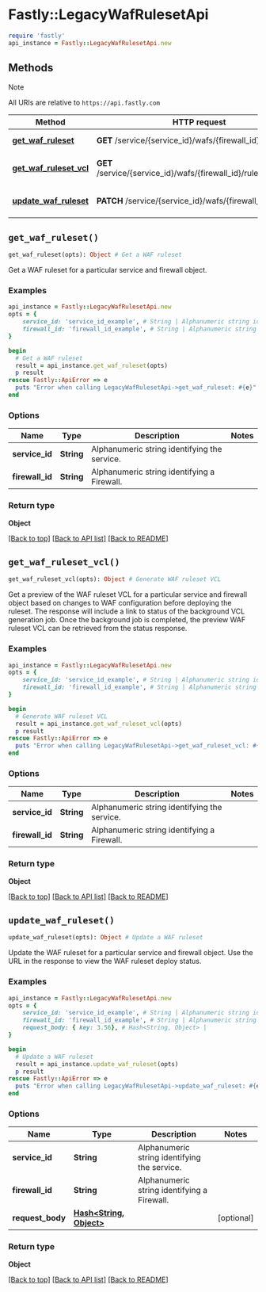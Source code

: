 # Fastly::LegacyWafRulesetApi


```ruby
require 'fastly'
api_instance = Fastly::LegacyWafRulesetApi.new
```

## Methods

> [!NOTE]
> All URIs are relative to `https://api.fastly.com`

Method | HTTP request | Description
------ | ------------ | -----------
[**get_waf_ruleset**](LegacyWafRulesetApi.md#get_waf_ruleset) | **GET** /service/{service_id}/wafs/{firewall_id}/ruleset | Get a WAF ruleset
[**get_waf_ruleset_vcl**](LegacyWafRulesetApi.md#get_waf_ruleset_vcl) | **GET** /service/{service_id}/wafs/{firewall_id}/ruleset/preview | Generate WAF ruleset VCL
[**update_waf_ruleset**](LegacyWafRulesetApi.md#update_waf_ruleset) | **PATCH** /service/{service_id}/wafs/{firewall_id}/ruleset | Update a WAF ruleset


## `get_waf_ruleset()`

```ruby
get_waf_ruleset(opts): Object # Get a WAF ruleset
```

Get a WAF ruleset for a particular service and firewall object.

### Examples

```ruby
api_instance = Fastly::LegacyWafRulesetApi.new
opts = {
    service_id: 'service_id_example', # String | Alphanumeric string identifying the service.
    firewall_id: 'firewall_id_example', # String | Alphanumeric string identifying a Firewall.
}

begin
  # Get a WAF ruleset
  result = api_instance.get_waf_ruleset(opts)
  p result
rescue Fastly::ApiError => e
  puts "Error when calling LegacyWafRulesetApi->get_waf_ruleset: #{e}"
end
```

### Options

| Name | Type | Description | Notes |
| ---- | ---- | ----------- | ----- |
| **service_id** | **String** | Alphanumeric string identifying the service. |  |
| **firewall_id** | **String** | Alphanumeric string identifying a Firewall. |  |

### Return type

**Object**

[[Back to top]](#) [[Back to API list]](../../README.md#endpoints)
[[Back to README]](../../README.md)
## `get_waf_ruleset_vcl()`

```ruby
get_waf_ruleset_vcl(opts): Object # Generate WAF ruleset VCL
```

Get a preview of the WAF ruleset VCL for a particular service and firewall object based on changes to WAF configuration before deploying the ruleset. The response will include a link to status of the background VCL generation job. Once the background job is completed, the preview WAF ruleset VCL can be retrieved from the status response.

### Examples

```ruby
api_instance = Fastly::LegacyWafRulesetApi.new
opts = {
    service_id: 'service_id_example', # String | Alphanumeric string identifying the service.
    firewall_id: 'firewall_id_example', # String | Alphanumeric string identifying a Firewall.
}

begin
  # Generate WAF ruleset VCL
  result = api_instance.get_waf_ruleset_vcl(opts)
  p result
rescue Fastly::ApiError => e
  puts "Error when calling LegacyWafRulesetApi->get_waf_ruleset_vcl: #{e}"
end
```

### Options

| Name | Type | Description | Notes |
| ---- | ---- | ----------- | ----- |
| **service_id** | **String** | Alphanumeric string identifying the service. |  |
| **firewall_id** | **String** | Alphanumeric string identifying a Firewall. |  |

### Return type

**Object**

[[Back to top]](#) [[Back to API list]](../../README.md#endpoints)
[[Back to README]](../../README.md)
## `update_waf_ruleset()`

```ruby
update_waf_ruleset(opts): Object # Update a WAF ruleset
```

Update the WAF ruleset for a particular service and firewall object. Use the URL in the response to view the WAF ruleset deploy status.

### Examples

```ruby
api_instance = Fastly::LegacyWafRulesetApi.new
opts = {
    service_id: 'service_id_example', # String | Alphanumeric string identifying the service.
    firewall_id: 'firewall_id_example', # String | Alphanumeric string identifying a Firewall.
    request_body: { key: 3.56}, # Hash<String, Object> | 
}

begin
  # Update a WAF ruleset
  result = api_instance.update_waf_ruleset(opts)
  p result
rescue Fastly::ApiError => e
  puts "Error when calling LegacyWafRulesetApi->update_waf_ruleset: #{e}"
end
```

### Options

| Name | Type | Description | Notes |
| ---- | ---- | ----------- | ----- |
| **service_id** | **String** | Alphanumeric string identifying the service. |  |
| **firewall_id** | **String** | Alphanumeric string identifying a Firewall. |  |
| **request_body** | [**Hash&lt;String, Object&gt;**](Object.md) |  | [optional] |

### Return type

**Object**

[[Back to top]](#) [[Back to API list]](../../README.md#endpoints)
[[Back to README]](../../README.md)
